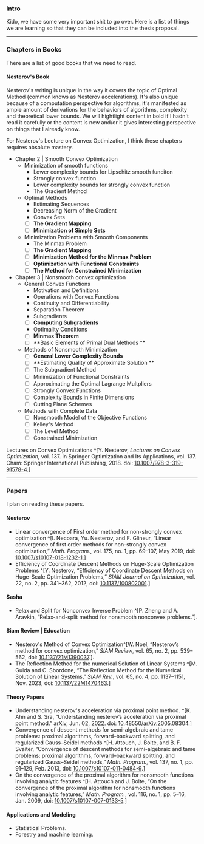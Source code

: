 ### **Intro**

Kido, we have some very important shit to go over. 
Here is a list of things we are learning so that they can be included into the thesis proposal. 

---
### **Chapters in Books**

There are a list of good books that we need to read. 

#### **Nesterov's Book**

Nesterov's writing is unique in the way it covers the topic of Optimal Method (common knows as Nesterov accelerations). 
It's also unique because of a computation perspective for algorithms, it's manifested as ample amount of derivations for the behaviors of algorithms, complexity and theoretical lower bounds. 
We will hightlight content in bold if I hadn't read it carefully or the content is new and/or it gives interesting perspective on things that I already know. 

For Nesterov's Lecture on Convex Optimization, I think these chapters requires absolute mastery. 
- Chapter 2 | Smooth Convex Optimization 
  - Minimization of smooth functions
    - Lower complexity bounds for Lipschitz smooth funciton
    - Strongly convex function
    - Lower complexity bounds for strongly convex function
    - The Gradient Method
  - Optimal Methods
    - Estimating Sequences
    - Decreasing Norm of the Gradient
    - Convex Sets 
    - [ ] **The Gradient Mapping**
    - [ ] **Minimization of Simple Sets**
  - Minimization Problems with Smooth Components
    - The Minmax Problem
    - [ ] **The Gradient Mapping**
    - [ ] **Minimization Method for the Minmax Problem**
    - [ ] **Optimization with Functional Constraints**
    - [ ] **The Method for Constrained Minimization**
- Chapter 3 | Nonsmooth convex optimization 
  - General Convex Functions
    - Motivation and Definitions 
    - Operations with Convex Functions
    - Continuity and Differentiability
    - Separation Theorem
    - Subgradients
    - [ ] **Computing Subgradients**
    -  Optimality Conditions
    - [ ] **Minmax Theorem**
    - [ ] **Basic Elements of Primal Dual Methods **
  - Methods of Nonsmooth Minimization 
    - [ ] **General Lower Complexity Bounds**
    - [ ] **Estimating Quality of Approximate Solution **
    - [ ] The Subgradient Method 
    - [ ] Minimization of Functional Constraints 
    - [ ] Approximating the Optimal Lagrange Multpliers 
    - [ ] Strongly Convex Functions
    - [ ] Complexity Bounds in Finite Dimensions 
    - [ ] Cutting Plane Schemes
  - Methods with Complete Data
    - [ ] Nonsmooth Model of the Objective Functions 
    - [ ] Kelley's Method 
    - [ ] The Level Method 
    - [ ] Constrained Minimization

Lectures on Convex Optimizations ^[Y. Nesterov, _Lectures on Convex Optimization_, vol. 137. in Springer Optimization and Its Applications, vol. 137. Cham: Springer International Publishing, 2018. doi: [10.1007/978-3-319-91578-4](https://doi.org/10.1007/978-3-319-91578-4).]


---
### **Papers**

I plan on reading these papers. 

#### **Nesterov**
- Linear convergence of First order method for non-strongly convex optimization ^[I. Necoara, Yu. Nesterov, and F. Glineur, “Linear convergence of first order methods for non-strongly convex optimization,” _Math. Program._, vol. 175, no. 1, pp. 69–107, May 2019, doi: [10.1007/s10107-018-1232-1](https://doi.org/10.1007/s10107-018-1232-1).]
- Efficiency of Coordinate Descent Methods on Huge-Scale Optimization Problems ^[Y. Nesterov, “Efficiency of Coordinate Descent Methods on Huge-Scale Optimization Problems,” _SIAM Journal on Optimization_, vol. 22, no. 2, pp. 341–362, 2012, doi: [10.1137/100802001](https://doi.org/10.1137/100802001).]


#### **Sasha**

- Relax and Split for Nonconvex Inverse Problem ^[P. Zheng and A. Aravkin, “Relax-and-split method for nonsmooth nonconvex problems.”]. 


#### **Siam Review | Education**

- Nesterov's Method of Convex Optimization^[W. Noel, “Nesterov’s method for convex optimization,” _SIAM Review_, vol. 65, no. 2, pp. 539–562, doi: [10.1137/21M1390037](https://doi.org/10.1137/21M1390037).]. 
- The Reflection Method for the numerical Solution of Linear Systems ^[M. Guida and C. Sbordone, “The Reflection Method for the Numerical Solution of Linear Systems,” _SIAM Rev._, vol. 65, no. 4, pp. 1137–1151, Nov. 2023, doi: [10.1137/22M1470463](https://doi.org/10.1137/22M1470463).]

#### **Theory Papers**

- Understanding nesterov's acceleration via proximal point method. ^[K. Ahn and S. Sra, “Understanding nesterov’s acceleration via proximal point method.” arXiv, Jun. 02, 2022. doi: [10.48550/arXiv.2005.08304](https://doi.org/10.48550/arXiv.2005.08304).]
-  Convergence of descent methods for semi-algebraic and tame problems: proximal algorithms, forward–backward splitting, and regularized Gauss–Seidel methods ^[H. Attouch, J. Bolte, and B. F. Svaiter, “Convergence of descent methods for semi-algebraic and tame problems: proximal algorithms, forward–backward splitting, and regularized Gauss–Seidel methods,” _Math. Program._, vol. 137, no. 1, pp. 91–129, Feb. 2013, doi: [10.1007/s10107-011-0484-9](https://doi.org/10.1007/s10107-011-0484-9).]
- On the convergence of the proximal algorithm for nonsmooth functions involving analytic features ^[H. Attouch and J. Bolte, “On the convergence of the proximal algorithm for nonsmooth functions involving analytic features,” _Math. Program._, vol. 116, no. 1, pp. 5–16, Jan. 2009, doi: [10.1007/s10107-007-0133-5](https://doi.org/10.1007/s10107-007-0133-5).]


#### **Applications and Modeling**

- Statistical Problems. 
- Forestry and machine learning. 

